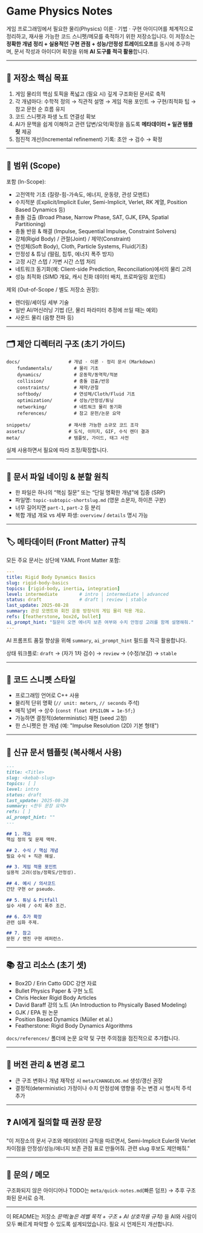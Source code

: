 # Game Physics Notes

게임 프로그래밍에서 필요한 물리(Physics) 이론 · 기법 · 구현 아이디어를 체계적으로 정리하고, 재사용 가능한 코드 스니펫/메모를 축적하기 위한 저장소입니다. 이 저장소는 **정확한 개념 정리 + 실용적인 구현 관점 + 성능/안정성 트레이드오프**를 동시에 추구하며, 문서 작성과 아이디어 확장을 위해 **AI 도구를 적극 활용**합니다.

---
## 🎯 저장소 핵심 목표
1. 게임 물리의 핵심 토픽을 폭넓고 (필요 시) 깊게 구조화된 문서로 축적
2. 각 개념마다: 수학적 정의 → 직관적 설명 → 게임 적용 포인트 → 구현/최적화 팁 → 참고 문헌 순 흐름 유지
3. 코드 스니펫과 파생 노트 연결성 확보
4. AI가 문맥을 쉽게 이해하고 관련 답변/요약/확장을 돕도록 **메타데이터 + 일관 템플릿** 제공
5. 점진적 개선(Incremental refinement) 기록: 초안 → 검수 → 확정

---
## 📌 범위 (Scope)
포함 (In-Scope):
- 고전역학 기초 (질량-힘-가속도, 에너지, 운동량, 관성 모멘트)
- 수치적분 (Explicit/Implicit Euler, Semi-Implicit, Verlet, RK 계열, Position Based Dynamics 등)
- 충돌 검출 (Broad Phase, Narrow Phase, SAT, GJK, EPA, Spatial Partitioning)
- 충돌 반응 & 해결 (Impulse, Sequential Impulse, Constraint Solvers)
- 강체(Rigid Body) / 관절(Joint) / 제약(Constraint)
- 연성체(Soft Body), Cloth, Particle Systems, Fluid(기초)
- 안정성 & 튜닝 (떨림, 침투, 에너지 폭주 방지)
- 고정 시간 스텝 / 가변 시간 스텝 처리
- 네트워크 동기화(예: Client-side Prediction, Reconciliation)에서의 물리 고려
- 성능 최적화 (SIMD 개요, 캐시 친화 데이터 배치, 프로파일링 포인트)

제외 (Out-of-Scope / 별도 저장소 권장):
- 렌더링/셰이딩 세부 기술
- 일반 AI/머신러닝 기법 (단, 물리 파라미터 추정에 쓰일 때는 예외)
- 사운드 물리 (음향 전파 등)

---
## 🗂️ 제안 디렉터리 구조 (초기 가이드)
```
docs/                  # 개념 · 이론 · 정리 문서 (Markdown)
	fundamentals/        # 물리 기초
	dynamics/            # 운동학/동역학/적분
	collision/           # 충돌 검출/반응
	constraints/         # 제약/관절
	softbody/            # 연성체/Cloth/Fluid 기초
	optimization/        # 성능/안정성/튜닝
	networking/          # 네트워크 물리 동기화
	references/          # 참고 문헌/논문 요약

snippets/              # 재사용 가능한 소규모 코드 조각
assets/                # 도식, 이미지, GIF, 수식 렌더 결과
meta/                  # 템플릿, 가이드, 태그 사전
```
실제 사용하면서 필요에 따라 조정/확장합니다.

---
## 🧩 문서 파일 네이밍 & 분할 원칙
- 한 파일은 하나의 “핵심 질문” 또는 “단일 명확한 개념”에 집중 (SRP)
- 파일명: `topic-subtopic-shortslug.md` (영문 소문자, 하이픈 구분)
- 너무 길어지면 `part-1`, `part-2` 등 분리
- 복합 개념 개요 vs 세부 파생: `overview` / `details` 명시 가능

---
## 🏷️ 메타데이터 (Front Matter) 규칙
모든 주요 문서는 상단에 YAML Front Matter 포함:
```yaml
---
title: Rigid Body Dynamics Basics
slug: rigid-body-basics
topics: [rigid-body, inertia, integration]
level: intermediate        # intro | intermediate | advanced
status: draft              # draft | review | stable
last_update: 2025-08-28
summary: 관성 모멘트와 회전 운동 방정식의 게임 물리 적용 개요.
refs: [featherstone, box2d, bullet]
ai_prompt_hint: "질문이 오면 에너지 보존 여부와 수치 안정성 고려를 함께 설명해줘."
---
```
AI 프롬프트 품질 향상을 위해 `summary`, `ai_prompt_hint` 필드를 적극 활용합니다.

상태 워크플로:
`draft` → (자가 1차 검수) → `review` → (수정/보강) → `stable`

---
## 🧱 코드 스니펫 스타일
- 프로그래밍 언어로 C++ 사용
- 물리적 단위 명확 (`// unit: meters`, `// seconds` 주석)
- 매직 넘버 → 상수 (`const float EPSILON = 1e-5f;`)
- 가능하면 결정적(deterministic) 재현 (seed 고정)
- 한 스니펫은 한 개념 (예: "Impulse Resolution (2D) 기본 형태")

---
## 📝 신규 문서 템플릿 (복사해서 사용)
```markdown
---
title: <Title>
slug: <kebab-slug>
topics: [ ]
level: intro
status: draft
last_update: 2025-08-28
summary: <한두 문장 요약>
refs: [ ]
ai_prompt_hint: ""
---

## 1. 개요
핵심 정의 및 문제 맥락.

## 2. 수식 / 핵심 개념
필요 수식 + 직관 해설.

## 3. 게임 적용 포인트
실용적 고려(성능/정확도/안정성).

## 4. 예시 / 의사코드
간단 구현 or pseudo.

## 5. 튜닝 & Pitfall
실수 사례 / 수치 폭주 조건.

## 6. 추가 확장
관련 심화 주제.

## 7. 참고
문헌 / 엔진 구현 레퍼런스.
```

---
## 📚 참고 리소스 (초기 셋)
- Box2D / Erin Catto GDC 강연 자료
- Bullet Physics Paper & 구현 노트
- Chris Hecker Rigid Body Articles
- David Baraff 강의 노트 (An Introduction to Physically Based Modeling)
- GJK / EPA 원 논문
- Position Based Dynamics (Müller et al.)
- Featherstone: Rigid Body Dynamics Algorithms

`docs/references/` 폴더에 논문 요약 및 구현 주의점을 점진적으로 추가합니다.

---
## 🔄 버전 관리 & 변경 로그
- 큰 구조 변화나 개념 재작성 시 `meta/CHANGELOG.md` 생성/갱신 권장
- 결정적(deterministic) 가정이나 수치 안정성에 영향을 주는 변경 시 명시적 주석 추가

---
## ❓ AI에게 질의할 때 권장 문장
"이 저장소의 문서 구조와 메타데이터 규칙을 따르면서, Semi-Implicit Euler와 Verlet 차이점을 안정성/성능/에너지 보존 관점 표로 만들어줘. 관련 slug 후보도 제안해줘."

---
## 🙋 문의 / 메모
구조화되지 않은 아이디어나 TODO는 `meta/quick-notes.md`(빠른 덤프) → 추후 구조화된 문서로 승격.

---
이 README는 저장소 *문맥(높은 레벨 목적 + 구조 + AI 상호작용 규칙)* 을 AI와 사람이 모두 빠르게 파악할 수 있도록 설계되었습니다. 필요 시 언제든지 개선합니다.
